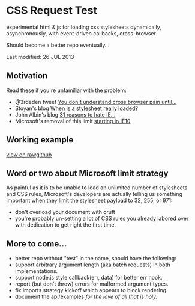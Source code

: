 CSS Request Test
================

experimental html &amp; js for loading css stylesheets dynamically, asynchronously, with event-driven 
callbacks, cross-browser.

Should become a better repo eventually&hellip;

Last modified: 26 JUL 2013

Motivation
----------

Read these if you're unfamiliar with the problem:

+ @3rdeden tweet [You don&#39;t understand cross browser pain until&hellip;](https://twitter.com/3rdEden/statuses/358669103973675009)
+ Stoyan's blog [When is a stylesheet really loaded?](http://www.phpied.com/when-is-a-stylesheet-really-loaded/)
+ John Albin's blog [31 reasons to hate IE&hellip;](http://john.albin.net/css/ie-stylesheets-not-loading)
+ Microsoft&#39;s removal of this limit [starting in IE10](http://msdn.microsoft.com/en-us/library/ie/hh920762.aspx)

Working example
---------------

<a href='http://rawgithub.com/dfkaye/css-request-test/master/index.html' target='_new'
  title='opens new window or tab'>view on rawgithub</a>

Word or two about Microsoft limit strategy
------------------------------------------

As painful as it is to be unable to load an unlimited number of stylesheets and CSS rules, Microsoft's developers 
are actually telling us something important when they limit the stylesheet payload to 32, 255, or 971:

+ don't overload your document with cruft
+ you're probably un-setting a lot of CSS rules you already labored over with dedication to get right the first time.


More to come&hellip;
--------------------

+ better repo without "test" in the name, should have the following:
+ support arbitrary argument length (aka batch requests) in both implementations.
+ support node.js style callback(err, data) for better err hook.
+ report (but don't throw) errors for malformed argument types.
+ fix imports strategy kickoff which appears to block rendering.
+ document the api/examples *for the love of all that is holy.*
